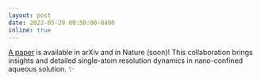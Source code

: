 ```yaml
---
layout: post
date: 2022-05-29 00:50:00-0400
inline: true
---
```


[A paper](https://journals.aps.org/prl/abstract/10.1103/PhysRevLett.128.045301) is available in arXiv and in Nature (soon)! This collaboration brings insights and detailed single-atom resolution dynamics in nano-confined aqueous solution. :sparkles:
